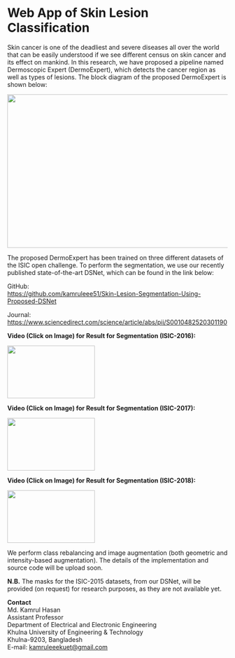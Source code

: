# Web App of Skin Lesion Classification

Skin cancer is one of the deadliest and severe diseases all over the world that can be easily understood if we see different census on skin cancer and its effect on mankind. 
In this research, we have proposed a pipeline named Dermoscopic Expert (DermoExpert), which detects the cancer region as well as types of lesions. The block diagram of the proposed DermoExpert is shown below: <br>

<img src="https://user-images.githubusercontent.com/32570071/81511654-aabc2800-933c-11ea-996b-374f10977d6a.png" width="800" height="350">

The proposed DermoExpert has been trained on three different datasets of the ISIC open challenge. To perform the segmentation, we use our recently published state-of-the-art DSNet, which can be found in the link below:  

GitHub: <br>
https://github.com/kamruleee51/Skin-Lesion-Segmentation-Using-Proposed-DSNet

Journal: <br>
https://www.sciencedirect.com/science/article/abs/pii/S0010482520301190 

**Video (Click on Image) for Result for Segmentation (ISIC-2016):**

[<img src="https://user-images.githubusercontent.com/32570071/81512952-7d747780-9346-11ea-984c-9175b33b68ab.png"  width="200" height="120">](https://www.youtube.com/watch?v=kB0Bf5D0WsA&feature=youtu.be)


**Video (Click on Image) for Result for Segmentation (ISIC-2017):**

[<img src="https://user-images.githubusercontent.com/32570071/81513194-620a6c00-9348-11ea-8a91-1dbad8836502.png"  width="200" height="120">](https://www.youtube.com/watch?v=m3u58LN9lns&feature=youtu.be)


**Video (Click on Image) for Result for Segmentation (ISIC-2018):**

[<img src="https://user-images.githubusercontent.com/32570071/81513229-a269ea00-9348-11ea-800f-3e68ef0fb537.png"  width="200" height="120">](https://www.youtube.com/watch?v=r4hxv8WdQHM&feature=youtu.be)

We perform class rebalancing and image augmentation (both geometric and intensity-based augmentation). The details of the implementation and source code will be upload soon. 

**N.B.** The masks for the ISIC-2015 datasets, from our DSNet, will be provided (on request) for research purposes, as they are not available yet. 


**Contact** <br>
Md. Kamrul Hasan <br>
Assistant Professor  <br>
Department of Electrical and Electronic Engineering  <br>
Khulna University of Engineering & Technology <br>
Khulna-9203, Bangladesh  <br>
E-mail: kamruleeekuet@gmail.com 

